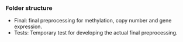 ### Folder structure
- Final: final preprocessing for methylation, copy number and gene expression.
- Tests: Temporary test for developing the actual final preprocessing.